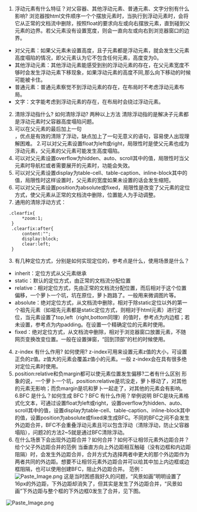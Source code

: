 1. 浮动元素有什么特征？对父容器、其他浮动元素、普通元素、文字分别有什么影响?
浏览器按html文件顺序一个个摆放元素时，当执行到浮动元素时，会将它从正常的文档流中删除，按照float的要求向左或向右摆放元素，直到碰到父元素的边界。若父元素没有设置宽度，则会一直向左或向右到浏览器窗口的边界。
  - 对父元素：如果父元素未设置高度，且子元素都是浮动元素，就会发生父元素高度塌陷的情况，即父元素认为它不包含任何元素，高度变为0。
  - 其他浮动元素：其他浮动元素能感受到别的浮动元素的存在，在父元素宽度不够时会发生浮动元素下移现象，如果浮动元素的高度不同,那么向下移动的时候可能被卡住。
  - 普通元素：普通元素察觉不到浮动元素的存在，在布局时不考虑浮动元素布局。
  - 文字：文字能考虑到浮动元素的存在，在布局时会绕过浮动元素。
2. 清除浮动指什么? 如何清除浮动? 两种以上方法
清除浮动指的是解决子元素都是浮动元素时父容器高度塌陷问题。
  1. 可以在父元素的最后加上一句<div style="clear:both;"></div>，优点是有效的清除了浮动，缺点加上了一句无意义的语句，容易使人出现理解困难。
  2.可以对父元素设置float为left或right，局限性时是使父元素也成为浮动元素，父元素的父元素可能发生高度塌陷。
  3. 可以对父元素设置overflow为hidden、auto、scroll其中的值，局限性时当父元素时导航栏或者需要展开的元素时，功能会失效。
  4. 可以对父元素设置display为table-cell、table-caption、inline-block其中的值，局限性时这样设置时，父元素的宽度如果未设置的话会发生缩短。
  5. 可以对父元素设置position为absolute或fixed，局限性是改变了父元素的定位方式，使父元素从正常的文档流中删除，位置能人为手动调整。
  6. 通用的清除浮动方式：
```
 .clearfix{
      *zoom:1;
  }
  .clearfix:after{
      content:"";
      display:block;
      clear:left;
  }
```
3. 有几种定位方式，分别是如何实现定位的，参考点是什么，使用场景是什么？
  - inherit：定位方式从父元素继承
  - static：默认的定位方式，由正常的文档流分配位置
  - relative：相对定位方式，先由正常的文档流分配位置，而后相对于这个位置偏移，一个萝卜一个坑，坑在原位，萝卜跑路了。一般用来微调图片等。
  - absolute：绝对定位方式，从文档流中删除，相对于除static定位以外的第一个祖先元素（如祖先元素都是static定位方式，则相对于html元素）进行定位，当元素设置了top,left（right,bottom同理）的值时，参考点为内边框；若未设置，参考点为内padding。在设置一个精确定位的元素时使用。
  - fixed：绝对定位方式，从文档流中删除，相对于浏览器窗口放置元素，不随网页变换改变位置。一般在设置弹窗，“回到顶部”的栏的时候使用。
4. z-index 有什么作用? 如何使用?
 z-index可用来设置元素z值的大小，可设置正负的z值。z值大的元素会覆盖z值小的元素。一般 z-index会在具有很多绝对定位元素时使用。
5. position:relative和负margin都可以使元素位置发生偏移?二者有什么区别
形象的说，一个萝卜一个坑，position:relative是坑没走，萝卜移动了，对其他的元素无影响；而负margin是坑和萝卜一起走了，对其他的元素会有影响。
6.BFC 是什么？如何生成 BFC？BFC 有什么作用？举例说明
BFC是块元素格式化文本，可通过设置float为left或right，设置overflow为hidden、auto、scroll其中的值，设置display为table-cell、table-caption、inline-block其中的值，设置position为absolute或fixed来生成BFC。不同的BFC之间不会发生外边距合并，BFC不会重叠浮动元素且可以包含浮动（清除浮动，防止父容器塌陷），问题2的方法2~5就是通过BFC清除浮动。
7. 在什么场景下会出现外边距合并？如何合并？如何不让相邻元素外边距合并？给个父子外边距合并的范例
当垂直方向上外边距相互触碰（没有边框和内边距阻隔）时，会发生外边距合并，合并方式为选择两者中更大的那个外边距作为两者共同的外边距。想要不让相邻元素外边距合并可以给其中加上内边框或边框阻隔，也可以使用创建BFC，阻止外边距合并。
范例：
![Paste_Image.png](http://upload-images.jianshu.io/upload_images/5353790-1e4133cca17ee07a.png?imageMogr2/auto-orient/strip%7CimageView2/2/w/1240)
这是当时困惑我好久的问题，“风景如画”明明设置了16px的外边距，下外边距却消失了，但其实是发生了外边距合并，“风景如画”下外边距与整个框的下外边框0发生了合并，见下图。

![Paste_Image.png](http://upload-images.jianshu.io/upload_images/5353790-2cd4cce60d531b72.png?imageMogr2/auto-orient/strip%7CimageView2/2/w/1240)

